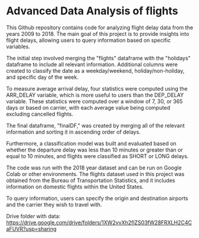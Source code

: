 # Advanced Data Analysis of flights

This Github repository contains code for analyzing flight delay data from the years 2009 to 2018. The main goal of this project is to provide insights into flight delays, allowing users to query information based on specific variables.

The initial step involved merging the "flights" dataframe with the "holidays" dataframe to include all relevant information. Additional columns were created to classify the date as a weekday/weekend, holiday/non-holiday, and specific day of the week.

To measure average arrival delay, four statistics were computed using the ARR_DELAY variable, which is more useful to users than the DEP_DELAY variable. These statistics were computed over a window of 7, 30, or 365 days or based on carrier, with each average value being computed excluding cancelled flights.

The final dataframe, "finalDF," was created by merging all of the relevant information and sorting it in ascending order of delays.

Furthermore, a classification model was built and evaluated based on whether the departure delay was less than 10 minutes or greater than or equal to 10 minutes, and flights were classified as SHORT or LONG delays.

The code was run with the 2018 year dataset and can be run on Google Colab or other environments. The flights dataset used in this project was obtained from the Bureau of Transportation Statistics, and it includes information on domestic flights within the United States.

To query information, users can specify the origin and destination airports and the carrier they wish to travel with.

Drive folder with data: https://drive.google.com/drive/folders/1XW2vvXh2flZS03fW28FRXLH2C4CaFUVR?usp=sharing
